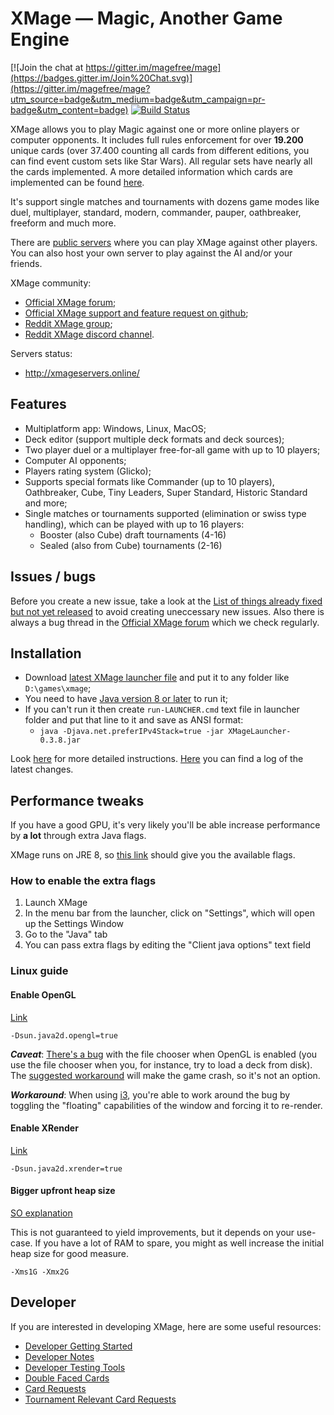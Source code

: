 # XMage — Magic, Another Game Engine

[![Join the chat at https://gitter.im/magefree/mage](https://badges.gitter.im/Join%20Chat.svg)](https://gitter.im/magefree/mage?utm_source=badge&utm_medium=badge&utm_campaign=pr-badge&utm_content=badge) [![Build Status](https://travis-ci.org/magefree/mage.svg?branch=master)](https://travis-ci.org/magefree/mage)

XMage allows you to play Magic against one or more online players or computer opponents. It includes full rules enforcement for over **19.200** unique cards (over 37.400 counting all cards from different editions, you can find event custom sets like Star Wars). All regular sets have nearly all the cards implemented. A more detailed information which cards are implemented can be found [here](https://github.com/magefree/mage/wiki/Set-implementation-list). 

It's support single matches and tournaments with dozens game modes like duel, multiplayer, standard, modern, commander, pauper, oathbreaker, freeform and much more.

There are [public servers](http://xmageservers.online/) where you can play XMage against other players. You can also host your own server to play against the AI and/or your friends.

XMage community:
* [Official XMage forum](http://www.slightlymagic.net/forum/viewforum.php?f=70);
* [Official XMage support and feature request on github](https://github.com/magefree/mage/issues);
* [Reddit XMage group](https://www.reddit.com/r/XMage/);
* [Reddit XMage discord channel](https://discord.gg/Pqf42yn).

Servers status:
* http://xmageservers.online/

## Features

* Multiplatform app: Windows, Linux, MacOS;
* Deck editor (support multiple deck formats and deck sources);
* Two player duel or a multiplayer free-for-all game with up to 10 players;
* Computer AI opponents;
* Players rating system (Glicko);
* Supports special formats like Commander (up to 10 players), Oathbreaker, Cube, Tiny Leaders, Super Standard, Historic Standard and more;
* Single matches or tournaments supported (elimination or swiss type handling), which can be played with up to 16 players:
    * Booster (also Cube) draft tournaments (4-16)
    * Sealed (also from Cube) tournaments (2-16)

## Issues / bugs

Before you create a new issue, take a look at the [List of things already fixed but not yet released](https://github.com/magefree/mage/wiki/Features-and-fixes-not-released-yet#features-and-fixes-not-released-yet) to avoid creating uneccessary new issues.
Also there is always a bug thread in the [Official XMage forum](http://www.slightlymagic.net/forum/viewforum.php?f=70) which we check regularly.

## Installation

* Download [latest XMage launcher file](http://xmage.de) and put it to any folder like `D:\games\xmage`;
* You need to have [Java version 8 or later](http://java.com/) to run it;
* If you can't run it then create `run-LAUNCHER.cmd` text file in launcher folder and put that line to it and save as ANSI format:
  * `java -Djava.net.preferIPv4Stack=true -jar XMageLauncher-0.3.8.jar` 

Look [here](http://www.slightlymagic.net/forum/viewtopic.php?f=70&t=13632) for more detailed instructions.
[Here](http://github.com/magefree/mage/wiki/Release-changes) you can find a log of the latest changes.

## Performance tweaks

If you have a good GPU, it's very likely you'll be able increase performance by **a lot** through extra Java flags.

XMage runs on JRE 8, so [this link](https://docs.oracle.com/javase/8/docs/technotes/guides/2d/flags.html) should give you the available flags.

### How to enable the extra flags

1. Launch XMage
2. In the menu bar from the launcher, click on "Settings", which will open up the Settings Window
3. Go to the "Java" tab
4. You can pass extra flags by editing the "Client java options" text field

### Linux guide

#### Enable OpenGL

[Link](https://docs.oracle.com/javase/8/docs/technotes/guides/2d/flags.html#opengl)

`-Dsun.java2d.opengl=true`

_**Caveat**_: [There's a bug](https://bugs.openjdk.java.net/browse/JDK-6545140) with the file chooser when OpenGL is enabled (you use the file chooser when you, for instance, try to load a deck from disk). The [suggested workaround](https://bugs.java.com/bugdatabase/view_bug.do?bug_id=6439320) will make the game crash, so it's not an option.

_**Workaround**_: When using [i3](https://github.com/i3/i3), you're able to work around the bug by toggling the "floating" capabilities of the window and forcing it to re-render.

#### Enable XRender

[Link](https://docs.oracle.com/javase/8/docs/technotes/guides/2d/flags.html#xrender)

`-Dsun.java2d.xrender=true`

#### Bigger upfront heap size

[SO explanation](https://stackoverflow.com/a/57839720/8401696)

This is not guaranteed to yield improvements, but it depends on your use-case. If you have a lot of RAM to spare, you might as well increase the initial heap size for good measure.

`-Xms1G -Xmx2G`

## Developer

If you are interested in developing XMage, here are some useful resources:

* [Developer Getting Started](http://github.com/magefree/mage/wiki/Developer-Getting-Started)
* [Developer Notes](http://github.com/magefree/mage/wiki/Developer-Notes)
* [Developer Testing Tools](http://github.com/magefree/mage/wiki/Developer-Testing-Tools)
* [Double Faced Cards](http://github.com/magefree/mage/wiki/Double-Faced-Cards)
* [Card Requests](https://www.slightlymagic.net/forum/viewtopic.php?f=70&t=20685)
* [Tournament Relevant Card Requests](http://www.slightlymagic.net/forum/viewtopic.php?f=70&t=14062)
